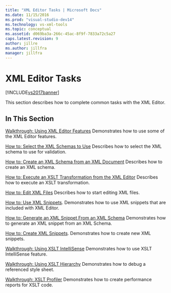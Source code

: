 ```yaml
---
title: "XML Editor Tasks | Microsoft Docs"
ms.date: 11/15/2016
ms.prod: "visual-studio-dev14"
ms.technology: vs-xml-tools
ms.topic: conceptual
ms.assetid: d069ba3a-266c-45ac-8f9f-7833a72c5a27
caps.latest.revision: 9
author: jillre
ms.author: jillfra
manager: jillfra
---
```

# XML Editor Tasks
[!INCLUDE[vs2017banner](../includes/vs2017banner.md)]

This section describes how to complete common tasks with the XML Editor.

## In This Section
 [Walkthrough: Using XML Editor Features](../xml-tools/walkthrough-using-xml-editor-features.md)
 Demonstrates how to use some of the XML Editor features.

 [How to: Select the XML Schemas to Use](../xml-tools/how-to-select-the-xml-schemas-to-use.md)
 Describes how to select the XML schema to use for validation.

 [How to: Create an XML Schema from an XML Document](../xml-tools/how-to-create-an-xml-schema-from-an-xml-document.md)
 Describes how to create an XML schema.

 [How to: Execute an XSLT Transformation from the XML Editor](../xml-tools/how-to-execute-an-xslt-transformation-from-the-xml-editor.md)
 Describes how to execute an XSLT transformation.

 [How to: Edit XML Files](../xml-tools/how-to-edit-xml-files.md)
 Describes how to start editing XML files.

 [How to: Use XML Snippets](../xml-tools/how-to-use-xml-snippets.md).
 Demonstrates how to use XML snippets that are included with XML Editor.

 [How to: Generate an XML Snippet From an XML Schema](../xml-tools/how-to-generate-an-xml-snippet-from-an-xml-schema.md)
 Demonstrates how to generate an XML snippet from an XML Schema.

 [How to: Create XML Snippets](../xml-tools/how-to-create-xml-snippets.md).
 Demonstrates how to create new XML snippets.

 [Walkthrough: Using XSLT IntelliSense](../xml-tools/walkthrough-using-xslt-intellisense.md)
 Demonstrates how to use XSLT IntelliSense feature.

 [Walkthrough: Using XSLT Hierarchy](../xml-tools/walkthrough-using-xslt-hierarchy.md)
 Demonstrates how to debug a referenced style sheet.

 [Walkthrough: XSLT Profiler](../xml-tools/walkthrough-xslt-profiler.md)
 Demonstrates how to create performance reports for XSLT code.

